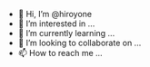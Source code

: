 - 👋 Hi, I’m @hiroyone
- 👀 I’m interested in ...
- 🌱 I’m currently learning ...
- 💞️ I’m looking to collaborate on ...
- 📫 How to reach me ...

<!---
hiroyone/hiroyone is a ✨ special ✨ repository because its `README.md` (this file) appears on your GitHub profile.
You can click the Preview link to take a look at your changes.
--->
